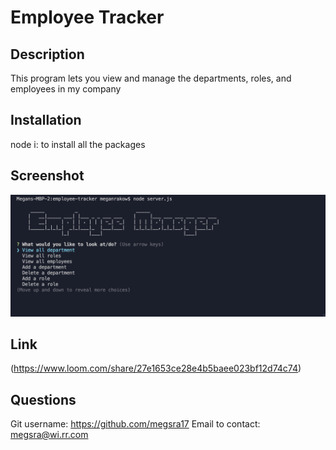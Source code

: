 # Employee Tracker

## Description
This program lets you view and manage the departments, roles, and employees in my company

## Installation
node i: to install all the packages

## Screenshot
![This is an image of my project](https://github.com/megsra17/employee-tracker/blob/main/Screenshot%202022-11-22%20at%205.19.47%20PM.png)

## Link
(https://www.loom.com/share/27e1653ce28e4b5baee023bf12d74c74)

## Questions
Git username: https://github.com/megsra17
Email to contact: megsra@wi.rr.com
